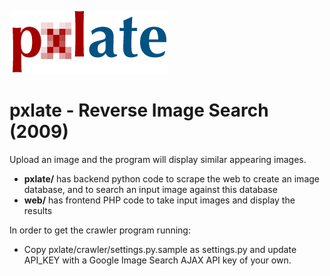 ![picture](logos/logo.png)

# pxlate - Reverse Image Search (2009)
Upload an image and the program will display similar appearing images.

* **pxlate/** has backend python code to scrape the web to create an image database, and to search an input image against this database
* **web/** has frontend PHP code to take input images and display the results

In order to get the crawler program running:
* Copy pxlate/crawler/settings.py.sample as settings.py and update API_KEY with a Google Image Search AJAX API key of your own.
